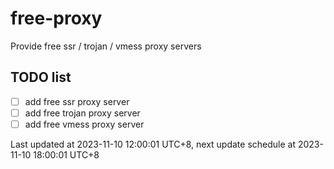 
# free-proxy
Provide free ssr / trojan / vmess proxy servers


## TODO list
- [ ] add free ssr proxy server
- [ ] add free trojan proxy server
- [ ] add free vmess proxy server

Last updated at 2023-11-10 12:00:01 UTC+8, next update schedule at 2023-11-10 18:00:01 UTC+8

